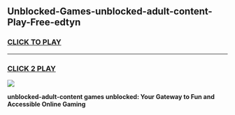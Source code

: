 
## Unblocked-Games-unblocked-adult-content-Play-Free-edtyn
<h3>
<a href="https://premium76.site?title=unblocked-adult-content&ref=23A">CLICK TO PLAY</a></h3>
<hr>

<h3>
<a href="https://premium76.site?title=unblocked-adult-content&ref=23A">CLICK 2 PLAY</a>
  
</h3>

<a href="https://premium76.site?title=unblocked-adult-content&ref=23A"><img src="https://clearcache.store/games.png"></a>


**unblocked-adult-content games unblocked: Your Gateway to Fun and Accessible Online Gaming**
